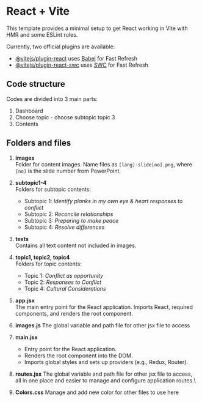 # React + Vite

This template provides a minimal setup to get React working in Vite with HMR and some ESLint rules.

Currently, two official plugins are available:

- [@vitejs/plugin-react](https://github.com/vitejs/vite-plugin-react/blob/main/packages/plugin-react) uses [Babel](https://babeljs.io/) for Fast Refresh
- [@vitejs/plugin-react-swc](https://github.com/vitejs/vite-plugin-react/blob/main/packages/plugin-react-swc) uses [SWC](https://swc.rs/) for Fast Refresh

## Code structure 
Codes are divided into 3 main parts:
1. Dashboard
2. Choose topic - choose subtopic topic 3
3. Contents

 ## Folders and files
1. **images**  
    Folder for content images. Name files as `[lang]-slide[no].png`, where `[no]` is the slide number from PowerPoint.

2. **subtopic1-4**  
    Folders for subtopic contents:  
    - Subtopic 1: *Identify planks in my own eye & heart responses to conflict*  
    - Subtopic 2: *Reconcile relationships*  
    - Subtopic 3: *Preparing to make peace*  
    - Subtopic 4: *Resolve differences*

3. **texts**  
    Contains all text content not included in images.

4. **topic1, topic2, topic4**  
    Folders for topic contents:  
    - Topic 1: *Conflict as opportunity*  
    - Topic 2: *Responses to Conflict*  
    - Topic 4: *Cultural Considerations*

5. **app.jsx**  
    The main entry point for the React application. Imports React, required components, and renders the root component.
    
6. **images.js**
    The global variable and path file for other jsx file to access

7. **main.jsx** 
     * Entry point for the React application.
     * Renders the root component into the DOM.
     * Imports global styles and sets up providers (e.g., Redux, Router).

8. **routes.jsx**
    The global variable and path file for other jsx file to access, all in one place and easier to manage and configure application routes.\

9. **Colors.css**
    Manage and add new color for other files to use here
